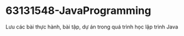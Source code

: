 # 63131548-JavaProgramming
Lưu các bài thực hành, bài tập, dự án trong quá trình học lập trình Java 

